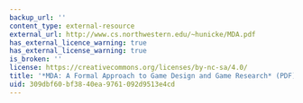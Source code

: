```yaml
---
backup_url: ''
content_type: external-resource
external_url: http://www.cs.northwestern.edu/~hunicke/MDA.pdf
has_external_licence_warning: true
has_external_license_warning: true
is_broken: ''
license: https://creativecommons.org/licenses/by-nc-sa/4.0/
title: '*MDA: A Formal Approach to Game Design and Game Research* (PDF)'
uid: 309dbf60-bf38-40ea-9761-092d9513e4cd
---
```

